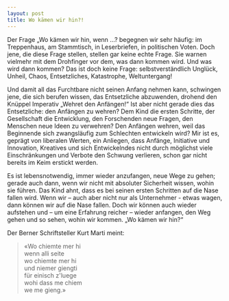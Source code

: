 ```yaml
---
layout: post
title: Wo kämen wir hin?!
---
```


Der Frage „Wo kämen wir hin, wenn …? begegnen wir sehr häufig: im Treppenhaus, am Stammtisch, in Leserbriefen, in politischen Voten. Doch jene, die diese Frage stellen, stellen gar keine echte Frage. Sie warnen vielmehr mit dem Drohfinger vor dem, was dann kommen wird. Und was wird dann kommen? Das ist doch keine Frage: selbstverständlich Unglück, Unheil, Chaos, Entsetzliches, Katastrophe, Weltuntergang!

Und damit all das Furchtbare nicht seinen Anfang nehmen kann, schwingen jene, die sich berufen wissen, das Entsetzliche abzuwenden, drohend den Knüppel Imperativ „Wehret den Anfängen!“
Ist aber nicht gerade dies das Entsetzliche: den Anfängen zu wehren? Dem Kind die ersten Schritte, der Gesellschaft die Entwicklung, den Forschenden neue Fragen, den Menschen neue Ideen zu verwehren? Den Anfängen wehren, weil das Beginnende sich zwangsläufig zum Schlechten entwickeln wird?
Mir ist es, geprägt von liberalen Werten, ein Anliegen, dass Anfänge, Initiative und Innovation, Kreatives und sich Entwickelndes nicht durch möglichst viele Einschränkungen und Verbote den Schwung verlieren, schon gar nicht bereits im Keim erstickt werden.

Es ist lebensnotwendig, immer wieder anzufangen, neue Wege zu gehen; gerade auch dann, wenn wir nicht mit absoluter Sicherheit wissen, wohin sie führen. Das Kind ahnt, dass es bei seinen ersten Schritten auf die Nase fallen wird. Wenn wir – auch aber nicht nur als Unternehmer - etwas wagen, dann können wir auf die Nase fallen. Doch wir können auch wieder aufstehen und – um eine Erfahrung reicher – wieder anfangen, den Weg gehen und so sehen, wohin wir kommen.
„Wo kämen wir hin?“

Der Berner Schriftsteller Kurt Marti meint:

> «Wo chiemte mer hi  
> wenn alli seite  
> wo chiemte mer hi  
> und niemer giengti  
> für einisch z'luege  
> wohi dass me chiem  
> we me gieng.»